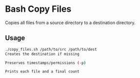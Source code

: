 # Bash Copy Files

Copies all files from a source directory to a destination directory.

## Usage
```bash
./copy_files.sh /path/to/src /path/to/dest
Creates the destination if missing

Preserves timestamps/permissions (-p)

Prints each file and a final count
